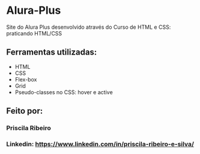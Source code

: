 # Alura-Plus
Site do Alura Plus desenvolvido através do Curso de HTML e CSS: praticando HTML/CSS
## Ferramentas utilizadas:
* HTML
* CSS
* Flex-box
* Grid
* Pseudo-classes no CSS: hover e active
## Feito por:
### Priscila Ribeiro
### Linkedin:  https://www.linkedin.com/in/priscila-ribeiro-e-silva/






